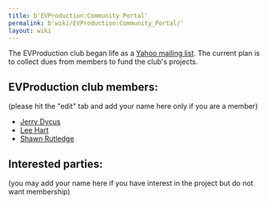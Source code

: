 ```yaml
---
title: b'EVProduction:Community Portal'
permalink: b'wiki/EVProduction:Community_Portal/'
layout: wiki
---
```


The EVProduction club began life as a [Yahoo mailing
list](http://groups.yahoo.com/EVProduction/). The current plan is to
collect dues from members to fund the club's projects.

EVProduction club members:
--------------------------

(please hit the "edit" tab and add your name here only if you are a
member)

-   [Jerry Dycus](/wiki/Jerry_Dycus "wikilink")
-   [Lee Hart](/wiki/Lee_Hart "wikilink")
-   [Shawn Rutledge](/wiki/Shawn_Rutledge "wikilink")

Interested parties:
-------------------

(you may add your name here if you have interest in the project but do
not want membership)
